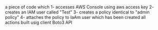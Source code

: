 a piece of code which 
1- accesses AWS Console using aws access key 
2- creates an IAM user called "Test"
3- creates a policy identical to "admin policy" 
4- attaches the policy to IaAm user which has been created 
all actions built usig client Boto3 API 
